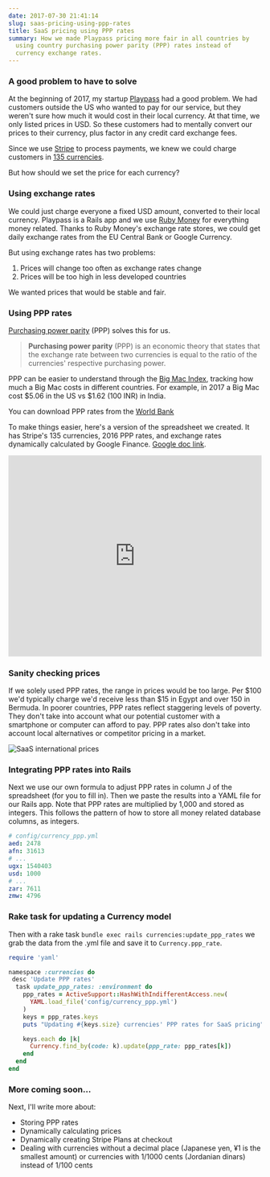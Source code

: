 ```yaml
---
date: 2017-07-30 21:41:14
slug: saas-pricing-using-ppp-rates
title: SaaS pricing using PPP rates
summary: How we made Playpass pricing more fair in all countries by
  using country purchasing power parity (PPP) rates instead of
  currency exchange rates.
---
```


### A good problem to have to solve

At the beginning of 2017, my startup [Playpass](https://playpass.com) had a
good problem. We had customers outside the US who wanted to pay for our service,
but they weren't sure how much it would cost in their local currency. At that
time, we only listed prices in USD. So these customers had to mentally convert
our prices to their currency, plus factor in any credit card exchange fees.

Since we use [Stripe](https://stripe.com) to process payments, we knew we could
charge customers in [135 currencies](https://stripe.com/docs/currencies).

But how should we set the price for each currency?

### Using exchange rates

We could just charge everyone a fixed USD amount, converted to their local
currency. Playpass is a Rails app and we use
[Ruby Money](https://github.com/RubyMoney/money) for everything money related.
Thanks to Ruby Money's exchange rate stores, we could get daily exchange rates
from the EU Central Bank or Google Currency.

But using exchange rates has two problems:

1. Prices will change too often as exchange rates change
2. Prices will be too high in less developed countries

We wanted prices that would be stable and fair.

### Using PPP rates

[Purchasing power parity](https://en.wikipedia.org/wiki/Purchasing_power_parity)
(PPP) solves this for us.

> **Purchasing power parity** (PPP) is an economic theory that states that the
> exchange rate between two currencies is equal to the ratio of the currencies' respective purchasing power.

PPP can be easier to understand through the
[Big Mac Index](https://en.wikipedia.org/wiki/Big_Mac_Index), tracking how much
a Big Mac costs in different countries. For example, in 2017 a Big Mac cost
$5.06 in the US vs $1.62 (100 INR) in India.

You can download PPP rates from the
[World Bank](http://data.worldbank.org/indicator/PA.NUS.PPP?locations=US-IN)

To make things easier, here's a version of the spreadsheet we created. It has
Stripe's 135 currencies, 2016 PPP rates, and exchange rates dynamically
calculated by Google Finance.
[Google doc link](https://docs.google.com/spreadsheets/d/1hue3cBocKY3Kom2QZy7oHrzm4zKjMIOShy4dIgOMY4A/edit?usp=sharing).

<iframe width='100%' height='400' frameborder='0' src="https://docs.google.com/spreadsheets/d/1hue3cBocKY3Kom2QZy7oHrzm4zKjMIOShy4dIgOMY4A/pubhtml?widget=true&amp;headers=false"></iframe>

### Sanity checking prices

If we solely used PPP rates, the range in prices would be too large. Per $100
we'd typically charge we'd receive less than $15 in Egypt and over 150 in
Bermuda. In poorer countries, PPP rates reflect staggering levels of poverty.
They don't take into account what our potential customer with a smartphone or
computer can afford to pay. PPP rates also don't take into account local
alternatives or competitor pricing in a market.

![SaaS international prices](/img/posts/saas-intl-prices.png)

### Integrating PPP rates into Rails

Next we use our own formula to adjust PPP rates in column J of the spreadsheet
(for you to fill in). Then we paste the results into a YAML file for our Rails
app. Note that PPP rates are multiplied by 1,000 and stored as integers. This
follows the pattern of how to store all money related database columns, as
integers.

```yaml
# config/currency_ppp.yml
aed: 2478
afn: 31613
# ...
ugx: 1540403
usd: 1000
# ...
zar: 7611
zmw: 4796
```

### Rake task for updating a Currency model

Then with a rake task `bundle exec rails currencies:update_ppp_rates` we grab
the data from the .yml file and save it to `Currency.ppp_rate`.

```ruby
require 'yaml'

namespace :currencies do
 desc 'Update PPP rates'
  task update_ppp_rates: :environment do
    ppp_rates = ActiveSupport::HashWithIndifferentAccess.new(
      YAML.load_file('config/currency_ppp.yml')
    )
    keys = ppp_rates.keys
    puts "Updating #{keys.size} currencies' PPP rates for SaaS pricing"

    keys.each do |k|
      Currency.find_by(code: k).update(ppp_rate: ppp_rates[k])
    end
  end
end
```

### More coming soon...

Next, I'll write more about:

- Storing PPP rates
- Dynamically calculating prices
- Dynamically creating Stripe Plans at checkout
- Dealing with currencies without a decimal place (Japanese yen, ¥1 is the smallest amount) or currencies with 1/1000 cents (Jordanian dinars) instead of 1/100 cents
